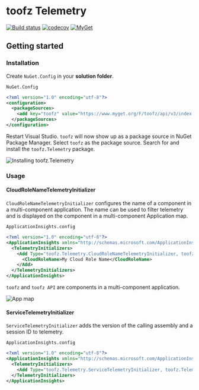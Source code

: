 # toofz Telemetry

[![Build status](https://ci.appveyor.com/api/projects/status/180jggt6xnfkyfht/branch/master?svg=true)](https://ci.appveyor.com/project/leonard-thieu/toofz-telemetry/branch/master)
[![codecov](https://codecov.io/gh/leonard-thieu/toofz-telemetry/branch/master/graph/badge.svg)](https://codecov.io/gh/leonard-thieu/toofz-telemetry)
[![MyGet](https://img.shields.io/myget/toofz/v/toofz.Telemetry.svg)](https://www.myget.org/feed/toofz/package/nuget/toofz.Telemetry)

## Getting started

### Installation

Create `NuGet.Config` in your **solution folder**.

`NuGet.Config`

```xml
<?xml version="1.0" encoding="utf-8"?>
<configuration>
  <packageSources>
    <add key="toofz" value="https://www.myget.org/F/toofz/api/v3/index.json" />
  </packageSources>
</configuration>
```

Restart Visual Studio. `toofz` will now show up as a package source in NuGet Package Manager. Select `toofz` as the package source. Search for and install the `toofz.Telemetry` package.

![Installing toofz.Telemetry](https://user-images.githubusercontent.com/5265970/29636122-78baab74-881d-11e7-8f8a-f033b32462d4.png)

### Usage

#### CloudRoleNameTelemetryInitializer

`CloudRoleNameTelemetryInitializer` configures the name of a component in a multi-component application. The name can be used to filter telemetry and is displayed on the component in a multi-component Application map.

`ApplicationInsights.config`

```xml
<?xml version="1.0" encoding="utf-8"?>
<ApplicationInsights xmlns="http://schemas.microsoft.com/ApplicationInsights/2013/Settings">
  <TelemetryInitializers>
    <Add Type="toofz.Telemetry.CloudRoleNameTelemetryInitializer, toofz.Telemetry">
      <CloudRoleName>My Cloud Role Name</CloudRoleName>
    </Add>
  </TelemetryInitializers>
</ApplicationInsights>
```

`toofz` and `toofz API` are components in a multi-component application.

![App map](https://user-images.githubusercontent.com/5265970/29636238-e67320ec-881d-11e7-909e-750cee9a0242.png)

#### ServiceTelemetryInitializer

`ServiceTelemetryInitializer` adds the version of the calling assembly and a session ID to telemetry.

`ApplicationInsights.config`

```xml
<?xml version="1.0" encoding="utf-8"?>
<ApplicationInsights xmlns="http://schemas.microsoft.com/ApplicationInsights/2013/Settings">
  <TelemetryInitializers>
    <Add Type="toofz.Telemetry.ServiceTelemetryInitializer, toofz.Telemetry" />
  </TelemetryInitializers>
</ApplicationInsights>
```
